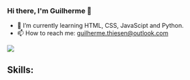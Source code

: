 ### Hi there, I'm Guilherme 👋

- 🌱 I’m currently learning HTML, CSS, JavaScipt and Python.
- 📫 How to reach me: guilherme.thiesen@outlook.com

<div>
  <a href="https://www.linkedin.com/in/guilherme-thiesen-soares-035698210/" target="_blank"><img src="https://img.shields.io/badge/-LinkedIn-%230077B5?style=for-the-badge&logo=linkedin&logoColor=white" target="_blank"></a>
 </div>
 
 <div>
  <h2>
    Skills:
  </h2>
  </div>
